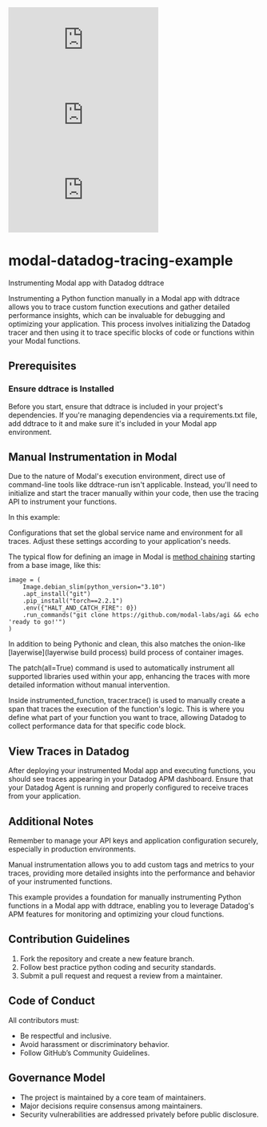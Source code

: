 ![GitHub repo size](https://img.shields.io/github/repo-size/scottydocs/README-template.md)
![GitHub contributors](https://img.shields.io/github/contributors/scottydocs/README-template.md)
![GitHub stars](https://img.shields.io/github/stars/scottydocs/README-template.md?style=social)

# modal-datadog-tracing-example
Instrumenting Modal app with Datadog ddtrace

Instrumenting a Python function manually in a Modal app with ddtrace allows you to trace custom function executions and gather detailed performance insights, which can be invaluable for debugging and optimizing your application. This process involves initializing the Datadog tracer and then using it to trace specific blocks of code or functions within your Modal functions.

## Prerequisites

### Ensure ddtrace is Installed
Before you start, ensure that ddtrace is included in your project's dependencies. If you're managing dependencies via a requirements.txt file, add ddtrace to it and make sure it's included in your Modal app environment.

## Manual Instrumentation in Modal
Due to the nature of Modal's execution environment, direct use of command-line tools like ddtrace-run isn't applicable. Instead, you'll need to initialize and start the tracer manually within your code, then use the tracing API to instrument your functions.

In this example:

Configurations that set the global service name and environment for all traces. Adjust these settings according to your application's needs.

The typical flow for defining an image in Modal is [method chaining](https://jugad2.blogspot.com/2016/02/examples-of-method-chaining-in-python.html) starting from a base image, like this:

```
image = (
    Image.debian_slim(python_version="3.10")
    .apt_install("git")
    .pip_install("torch==2.2.1")
    .env({"HALT_AND_CATCH_FIRE": 0})
    .run_commands("git clone https://github.com/modal-labs/agi && echo 'ready to go!'")
)
```

In addition to being Pythonic and clean, this also matches the onion-like [layerwise](layerwise build process) build process of container images.

The patch(all=True) command is used to automatically instrument all supported libraries used within your app, enhancing the traces with more detailed information without manual intervention.

Inside instrumented_function, tracer.trace() is used to manually create a span that traces the execution of the function's logic. This is where you define what part of your function you want to trace, allowing Datadog to collect performance data for that specific code block.

## View Traces in Datadog
After deploying your instrumented Modal app and executing functions, you should see traces appearing in your Datadog APM dashboard. Ensure that your Datadog Agent is running and properly configured to receive traces from your application.

## Additional Notes
Remember to manage your API keys and application configuration securely, especially in production environments.

Manual instrumentation allows you to add custom tags and metrics to your traces, providing more detailed insights into the performance and behavior of your instrumented functions.

This example provides a foundation for manually instrumenting Python functions in a Modal app with ddtrace, enabling you to leverage Datadog's APM features for monitoring and optimizing your cloud functions.

## Contribution Guidelines
1. Fork the repository and create a new feature branch.
2. Follow best practice python coding and security standards.
3. Submit a pull request and request a review from a maintainer.

## Code of Conduct
All contributors must:
- Be respectful and inclusive.
- Avoid harassment or discriminatory behavior.
- Follow GitHub’s Community Guidelines.

## Governance Model
- The project is maintained by a core team of maintainers.
- Major decisions require consensus among maintainers.
- Security vulnerabilities are addressed privately before public disclosure.

